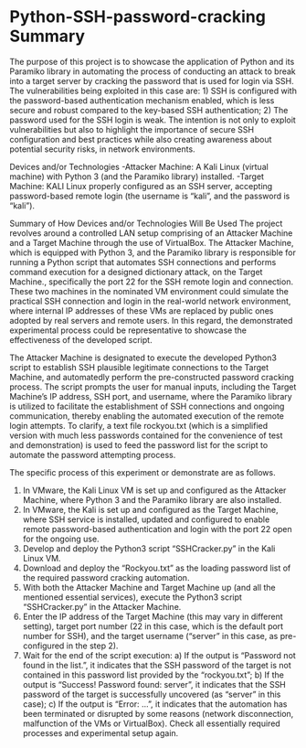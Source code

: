 # Python-SSH-password-cracking Summary
The purpose of this project is to showcase the application of Python and its Paramiko library in automating the process of conducting an attack to break into a target server by cracking the password that is used for login via SSH. The vulnerabilities being exploited in this case are: 1) SSH is configured with the password-based authentication mechanism enabled, which is less secure and robust compared to the key-based SSH authentication; 2) The password used for the SSH login is weak. The intention is not only to exploit vulnerabilities but also to highlight the importance of secure SSH configuration and best practices while also creating awareness about potential security risks, in network environments.

Devices and/or Technologies
-Attacker Machine: A Kali Linux (virtual machine) with Python 3 (and the Paramiko library) installed.
-Target Machine: KALI Linux properly configured as an SSH server, accepting password-based remote login (the username is “kali”, and the password is “kali”).

Summary of How Devices and/or Technologies Will Be Used
The project revolves around a controlled LAN setup comprising of an Attacker Machine and a Target Machine through the use of VirtualBox. The Attacker Machine, which is equipped with Python 3, and the Paramiko library is responsible for running a Python script that automates SSH connections and performs command execution for a designed dictionary attack, on the Target Machine., specifically the port 22 for the SSH remote login and connection. These two machines in the nominated VM environment could simulate the practical SSH connection and login in the real-world network environment, where internal IP addresses of these VMs are replaced by public ones adopted by real servers and remote users. In this regard, the demonstrated experimental process could be representative to showcase the effectiveness of the developed script.

The Attacker Machine is designated to execute the developed Python3 script to establish SSH plausible legitimate connections to the Target Machine, and automatedly perform the pre-constructed password cracking process. The script prompts the user for manual inputs, including the Target Machine’s IP address, SSH port, and username, where the Paramiko library is utilized to facilitate the establishment of SSH connections and ongoing communication, thereby enabling the automated execution of the remote login attempts. To clarify, a text file rockyou.txt (which is a simplified version with much less passwords contained for the convenience of test and demonstration) is used to feed the password list for the script to automate the password attempting process. 

The specific process of this experiment or demonstrate are as follows.
1)	In VMware, the Kali Linux VM is set up and configured as the Attacker Machine, where Python 3 and the Paramiko library are also installed.
2)	In VMware, the Kali is set up and configured as the Target Machine, where SSH service is installed, updated and configured to enable remote password-based authentication and login with the port 22 open for the ongoing use.
3)	Develop and deploy the Python3 script “SSHCracker.py” in the Kali Linux VM.
4)	Download and deploy the “Rockyou.txt” as the loading password list of the required password cracking automation.
5)	With both the Attacker Machine and Target Machine up (and all the mentioned essential services), execute the Python3 script “SSHCracker.py” in the Attacker Machine.
6)	Enter the IP address of the Target Machine (this may vary in different setting), target port number (22 in this case, which is the default port number for SSH), and the target username (“server” in this case, as pre-configured in the step 2).
7)	Wait for the end of the script execution:
  a)	If the output is “Password not found in the list.”, it indicates that the SSH password of the target is not contained in this password list provided by the “rockyou.txt”;
  b)	If the output is “Success! Password found: server”, it indicates that the SSH password of the target is successfully uncovered (as “server” in this case);
  c)	If the output is “Error: …”, it indicates that the automation has been terminated or disrupted by some reasons (network disconnection, malfunction of the VMs or  VirtualBox). Check all essentially required processes and experimental setup again.
